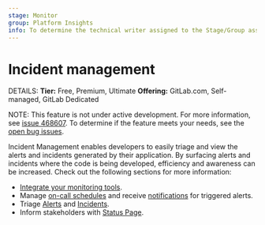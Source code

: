 ```yaml
---
stage: Monitor
group: Platform Insights
info: To determine the technical writer assigned to the Stage/Group associated with this page, see https://handbook.gitlab.com/handbook/product/ux/technical-writing/#assignments
---
```


# Incident management

DETAILS:
**Tier:** Free, Premium, Ultimate
**Offering:** GitLab.com, Self-managed, GitLab Dedicated

NOTE:
This feature is not under active development. For more information, see [issue 468607](https://gitlab.com/gitlab-org/gitlab/-/issues/468607#note_1967939452).
To determine if the feature meets your needs, see the [open bug issues](https://gitlab.com/gitlab-org/gitlab/-/issues/?sort=updated_desc&state=opened&label_name%5B%5D=Category%3AIncident%20Management&label_name%5B%5D=type%3A%3Abug&first_page_size=20).

Incident Management enables developers to easily triage and view the alerts and incidents
generated by their application. By surfacing alerts and incidents where the code is
being developed, efficiency and awareness can be increased. Check out the following sections for more information:

- [Integrate your monitoring tools](integrations.md).
- Manage [on-call schedules](oncall_schedules.md) and receive [notifications](paging.md) for
  triggered alerts.
- Triage [Alerts](alerts.md) and [Incidents](incidents.md).
- Inform stakeholders with [Status Page](status_page.md).
